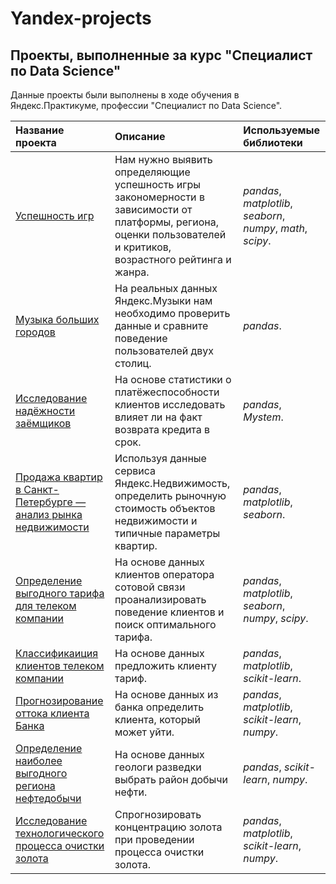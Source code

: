 # Yandex-projects
## Проекты, выполненные за курс "Специалист по Data Science"

Данные проекты были выполнены в ходе обучения в Яндекс.Практикуме, профессии "Специалист по Data Science".

| Название проекта | Описание | Используемые библиотеки | 
| :---------------------- | :---------------------- | :---------------------- |
| [Успешность игр](Game_Analysis) | Нам нужно выявить определяющие успешность игры закономерности в зависимости от платформы, региона, оценки пользователей и критиков, возрастного рейтинга и жанра. | *pandas*, *matplotlib*, *seaborn*, *numpy*, *math*, *scipy*. |
| [Музыка больших городов](Music_of_big_cities) | На реальных данных Яндекс.Музыки нам необходимо проверить данные и сравните поведение пользователей двух столиц. | *pandas*. |
| [Исследование надёжности заёмщиков](Investigation_of_the_reliability_of_borrowers) | На основе статистики о платёжеспособности клиентов исследовать влияет ли на факт возврата кредита в срок. | *pandas*, *Mystem*. |
| [Продажа квартир в Санкт-Петербурге — анализ рынка недвижимости](Research_of_ads_for_the_sale_of_apartments) | Используя данные сервиса Яндекс.Недвижимость, определить рыночную стоимость объектов недвижимости и типичные параметры квартир. | *pandas*, *matplotlib*, *seaborn*. |
| [Определение выгодного тарифа для телеком компании](Determination_of_a_promising_tariff_for_a_telecom_company) | На основе данных клиентов оператора сотовой связи проанализировать поведение клиентов и поиск оптимального тарифа. | *pandas*, *matplotlib*, *seaborn*, *numpy*, *scipy*. |
| [Классификаиция клиентов телеком компании](Recommendation_of_tariffs) | На основе данных предложить клиенту тариф. | *pandas*, *matplotlib*, *scikit-learn*. |
| [Прогнозирование оттока клиента Банка](Outflow_of_bank_customers) | На основе данных из банка определить клиента, который может уйти. | *pandas*, *matplotlib*, *scikit-learn*, *numpy*. |
| [Определение наиболее выгодного региона нефтедобычи](Choosing_the_location_for_the_well) | На основе данных геологи разведки выбрать район добычи нефти. | *pandas*, *scikit-learn*, *numpy*. |
| [Исследование технологического процесса очистки золота](Investigation_of_the_technological_process_of_gold_purification) | Спрогнозировать концентрацию золота при проведении процесса очистки золота. | *pandas*, *matplotlib*, *scikit-learn*, *numpy*. |
